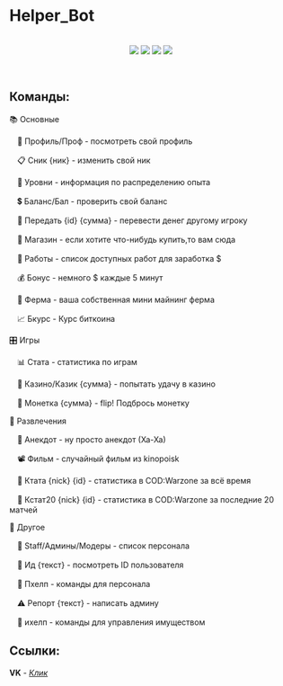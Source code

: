 # Helper_Bot
<p align=center><br>
<img src=https://img.shields.io/github/v/release/gametz/Helper_Bot>
<img src=https://img.shields.io/tokei/lines/github/Gametz/Helper_Bot> 
<img src=https://img.shields.io/github/repo-size/gametz/Helper_Bot>
<img src=https://img.shields.io/github/license/gametz/Helper_Bot>
</p><br>

## Команды:
📚 Основные

　📖 Профиль/Проф - посмотреть свой профиль
 
　📋 Сник {ник} - изменить свой ник
 
　📶 Уровни - информация по распределению опыта
 
　💲 Баланс/Бал - проверить свой баланс
 
　🤝 Передать {id} {сумма} - перевести денег другому игроку
 
　🛒 Магазин - если хотите что-нибудь купить,то вам сюда
 
　💼 Работы - список доступных работ для заработка $
 
　💰 Бонус - немного $ каждые 5 минут
 
　🔋 Ферма - ваша собственная мини майнинг ферма
 
　📈 Бкурс - Курс биткоина

🎛 Игры

　📊 Стата - статистика по играм
 
　🎰 Казино/Казик {сумма} - попытать удачу в казино
 
　🦅 Монетка {сумма} - flip! Подбрось монетку

🎉 Развлечения

　🤣 Анекдот - ну просто анекдот (Ха-Ха)
 
　📽 Фильм - случайный фильм из kinopoisk
 
　🔫 Ктата {nick} {id} - статистика в COD:Warzone за всё время
 
　🔫 Кстат20 {nick} {id} - статистика в COD:Warzone за последние 20 матчей
 

📜 Другое

　👔 Staff/Админы/Модеры - список персонала
 
　💾 Ид {текст} - посмотреть ID пользователя
 
　👤 Пхелп - команды для персонала
 
　⚠ Репорт {текст} - написать админу
 
　🏡 ихелп - команды для управления имуществом

## Ссылки:
**VK** - <a href=https://vk.com/bot_helper4u>*Клик*</a> <br>
